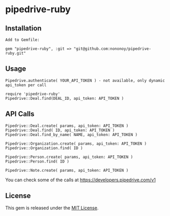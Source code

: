 # pipedrive-ruby

## Installation

    Add to Gemfile:

    gem "pipedrive-ruby", :git => "git@github.com:nononoy/pipedrive-ruby.git"

## Usage
    Pipedrive.authenticate( YOUR_API_TOKEN ) - not available, only dynamic api_token per call

    require 'pipedrive-ruby'
    Pipedrive::Deal.find(DEAL_ID, api_token: API_TOKEN )

## API Calls
    Pipedrive::Deal.create( params, api_token: API_TOKEN )
    Pipedrive::Deal.find( ID, api_token: API_TOKEN )
    Pipedrive::Deal.find_by_name( NAME, api_token: API_TOKEN )

    Pipedrive::Organization.create( params, api_token: API_TOKEN )
    Pipedrive::Organization.find( ID )

    Pipedrive::Person.create( params, api_token: API_TOKEN )
    Pipedrive::Person.find( ID )

    Pipedrive::Note.create( params, api_token: API_TOKEN )

You can check some of the calls at https://developers.pipedrive.com/v1

## License

This gem is released under the [MIT License](http://www.opensource.org/licenses/MIT).
